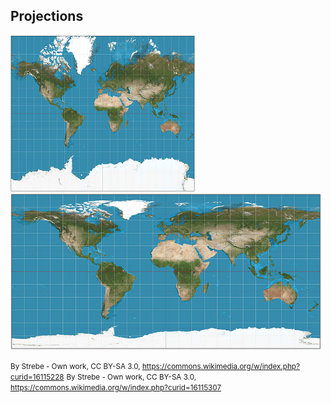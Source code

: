 ##  Projections

<img style="border: 0; box-shadow: 0 0 0 0" src="resources/images/mercator.jpg" height="250">
<img style="border: 0; box-shadow: 0 0 0 0" src="resources/images/equirectangular.jpg" height="250">


<small>By Strebe - Own work, CC BY-SA 3.0, https://commons.wikimedia.org/w/index.php?curid=16115228</small>
<small>By Strebe - Own work, CC BY-SA 3.0, https://commons.wikimedia.org/w/index.php?curid=16115307</small>
